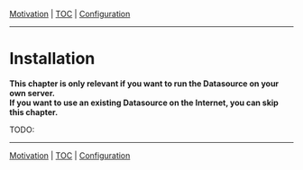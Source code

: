 [Motivation](motivation.md) | [TOC](README.md) | [Configuration](configuration.md)
- - -

# Installation

__This chapter is only relevant if you want to run the Datasource on your own
server.  
If you want to use an existing Datasource on the Internet, you can skip
this chapter.__

TODO:



- - -

[Motivation](motivation.md) | [TOC](README.md) | [Configuration](configuration.md)